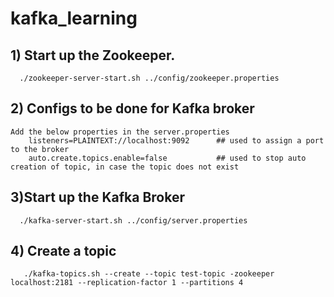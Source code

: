 # kafka_learning

## 1) Start up the Zookeeper.  
      ./zookeeper-server-start.sh ../config/zookeeper.properties
## 2) Configs to be done for Kafka broker
    Add the below properties in the server.properties
        listeners=PLAINTEXT://localhost:9092      ## used to assign a port to the broker
        auto.create.topics.enable=false           ## used to stop auto creation of topic, in case the topic does not exist
## 3)Start up the Kafka Broker
      ./kafka-server-start.sh ../config/server.properties

## 4) Create a topic
       ./kafka-topics.sh --create --topic test-topic -zookeeper localhost:2181 --replication-factor 1 --partitions 4
